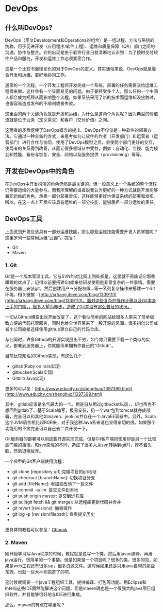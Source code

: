 # DevOps

## 什么叫DevOps?

DevOps（英文Development和Operations的组合）是一组过程、方法与系统的统称，用于促进开发（应用程序/软件工程）、运维和质量保障（QA）部门之间的沟通、协作与整合。它的出现是由于软件行业日益清晰地认识到：为了按时交付软件产品和服务，开发和运维工作必须紧密合作。

这是一个比较书面理论化的对于DevOps的定义。其实通俗来说，DevOps就是融合开发和运维，更好地协同工作。

通常的一个流程，一个开发工程师开发完成一个系统，部署的任务需要交给运维工程师来做。这样会有一个显而易见的问题。由于要经受多个人，那么任何一个中间人都会成为瓶颈从而影响整个流程。如果系统采用了新的技术而运维却没接触过，也很容易造成发布的不顺利或者失败。

这里面的两个关键角色就是开发和运维，为什么是这两个角色呢？因为典型的价值流就是位于业务（定义需求）和客户（交付价值）之间。

这两者的矛盾促使了DevOps概念的提出。DevOps不仅仅是一种软件的部署方法。它通过一种全新的方式，来思考如何让软件的作者（开发部门）和运营者（运营部门）进行合作与协同。使用了DevOps模型之后，会使两个部门更好的交互，使两者的关系得到改善，从而让很多领域从中受益，例如：自动化、监视、能力规划和性能、备份与恢复、安全、网络以及服务提供（provisioning）等等。

## 开发在DevOps中的角色

在DevOps中开发扮演的角色仍然是最关键的。但一般意义上一个系统的整个流程仍需要运维的大量参与。而我所理解的或者说我认为更好的一种方式就是开发能够兼职运维的角色，承担一部分部署责任，这样能够更好地保证系统的部署和发布。所以，在这一点上开发应该具有运维的一部分技能，能够承担一部分运维的责任。

## DevOps工具

上面说到开发应该具有一部分运维技能，那么哪些运维技能需要开发人员掌握呢？这里罗列一些常用运维“武器”。包括：

- Git
- Maven

### 1. Git

Git是一个版本管理工具，它与SVN的对比网上到处都是，这里就不再废话它那些耀眼的优点了。记得以前要搭建Git库来给研发使用是非常复杂的一件事情。需要在服务器上安装git，然后创建用户->分配权限...等一系列复杂操作来搭建一个Git环境。相关链接：[http://srhang.iteye.com/blog/1339110](http://srhang.iteye.com/blog/1339110)。面对这些复杂的操作步骤以及Git本身上手的门槛，，很多人望而却步，造成了Git并没有那么普及的状况。

一切从Github横空出世开始改变了，这个看似简单的网站给很多人带来了简单极致方便的代码托管服务，同时也给全世界带来了一股开源的风潮。很多初创公司或者小公司直接选择使用github建立自己的代码仓库。

与此同时，许多Github的开源实现层出不穷，如今你只需要下载一个类似的实现，部署到服务器上，你就能简单拥有你自己的"Github"。

目前比较知名的Github实现，有这么几个：

- gitlab(Ruby on rails实现)
- gitbucket(Scala实现)
- Gitblit(Java实现)

更多的可以见：[http://www.educity.cn/shenghuo/1397399.html](http://www.educity.cn/shenghuo/1397399.html)

其中，gitlab应该是名气最大的一个。但是自从用过gitbucket以后，，却也再也不想回到gitlab了。基于Scala编写，极易安装，扔一个war包到tomcat就完成部署，完全可以和其他如maven、jenkins并存在一个JavaEE容器中。另外，Scala这个JVM语言相比起ROR来，对于我这种Java系来说也显得亲切的很。如果那个功能用的不爽完全可以自己去二次开发一下。

Git服务器的部署可以用这些开源实现完成，但是Git客户端的使用却是另一个比较高门槛的事情。和svn原理的不同，造成了很多人从svn转换到git时，摸不着头脑，然后退缩放弃。

一个典型的Git客户端使用流程：

- git clone [repository url]:克隆项目的git地址
- git checkout [branchName]: 切换项目分支
- git add [fileName]: 增加或改动了一些文件
- git commit -a/-m: 提交文件到本地
- git push origin master: 提交到远程库
- git pull(git fetch && git merge): 从远程库更新代码并合并
- git revert [revisions]: 撤销操作
- git log -p [revision/filepath]: 查看提交历史
-

更具体的教程可以参见：[Gtibook](http://git-scm.com/book/en/v2)

### 2. Maven

刚开始学习写Java程序的时候，教程就是说写一个类，然后用javac编译，再用java运行。很简单的一个事情。但是如果是一个项目呢？很多的类，很多的包，如果是web工程还有很多jsp，很多资源文件。这时候如果还是只用java自带的那些东西，也就一些大神能搞定了的吧。

这时候就需要一个java工程组织工具，提供编译、打包等功能。用Eclipse和Intellij这些IDE固然能解决这个问题，但是maven确也是一个很强大的java项目组织软件，并且能够很好地与IDE进行集成。

那么，mavan的有点在哪里呢？


